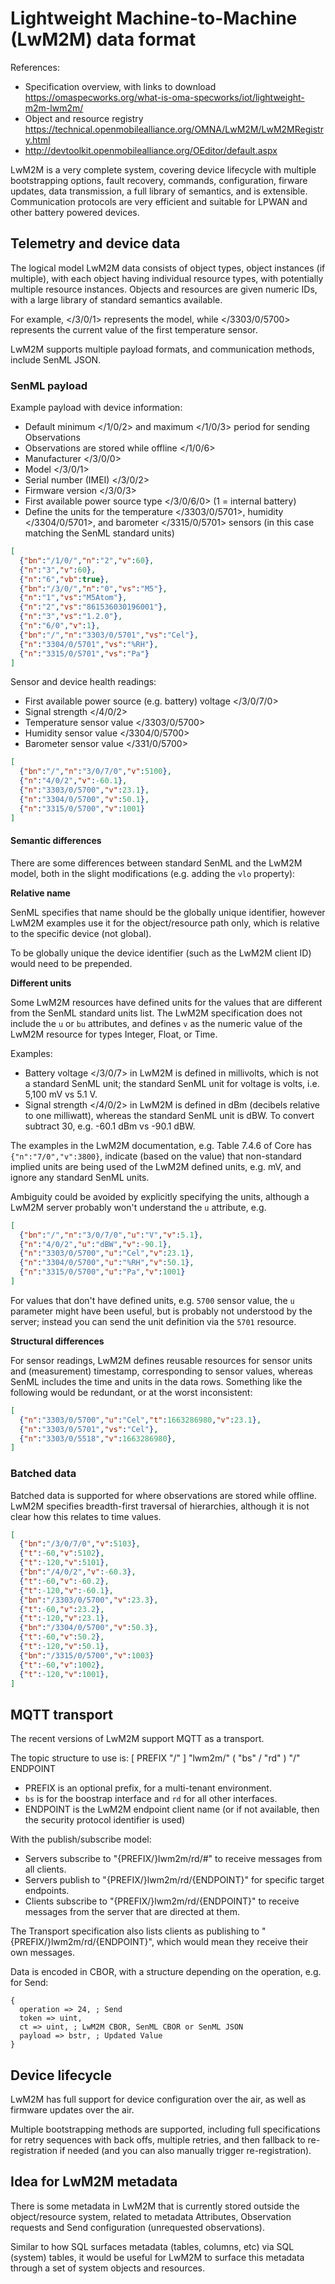 Lightweight Machine-to-Machine (LwM2M) data format
==================================================

References:
* Specification overview, with links to download <https://omaspecworks.org/what-is-oma-specworks/iot/lightweight-m2m-lwm2m/>
* Object and resource registry <https://technical.openmobilealliance.org/OMNA/LwM2M/LwM2MRegistry.html>
* <http://devtoolkit.openmobilealliance.org/OEditor/default.aspx>

LwM2M is a very complete system, covering device lifecycle with multiple bootstrapping options, fault recovery, commands, configuration, firware updates, data transmission, a full library of semantics, and is extensible. Communication protocols are very efficient and suitable for LPWAN and other battery powered devices.

Telemetry and device data
-------------------------

The logical model LwM2M data consists of object types, object instances (if multiple), with each object having individual resource types, with potentially multiple resource instances. Objects and resources are given numeric IDs, with a large library of standard semantics available.

For example, </3/0/1> represents the model, while </3303/0/5700> represents the current value of the first temperature sensor.

LwM2M supports multiple payload formats, and communication methods, include SenML JSON.

### SenML payload

Example payload with device information:
* Default minimum </1/0/2> and maximum </1/0/3> period for sending Observations
* Observations are stored while offline </1/0/6>
* Manufacturer </3/0/0>
* Model </3/0/1>
* Serial number (IMEI) </3/0/2>
* Firmware version </3/0/3>
* First available power source type </3/0/6/0> (1 = internal battery)
* Define the units for the temperature </3303/0/5701>, humidity </3304/0/5701>, and barometer </3315/0/5701> sensors (in this case matching the SenML standard units)

```json
[
  {"bn":"/1/0/","n":"2","v":60},
  {"n":"3","v":60},
  {"n":"6","vb":true},
  {"bn":"/3/0/","n":"0","vs":"M5"},
  {"n":"1","vs":"M5Atom"},
  {"n":"2","vs":"861536030196001"},
  {"n":"3","vs":"1.2.0"},
  {"n":"6/0","v":1},
  {"bn":"/","n":"3303/0/5701","vs":"Cel"},
  {"n":"3304/0/5701","vs":"%RH"},
  {"n":"3315/0/5701","vs":"Pa"}
]
```

Sensor and device health readings:
* First available power source (e.g. battery) voltage </3/0/7/0>
* Signal strength </4/0/2>
* Temperature sensor value </3303/0/5700>
* Humidity sensor value </3304/0/5700>
* Barometer sensor value </331/0/5700>

```json
[
  {"bn":"/","n":"3/0/7/0","v":5100},
  {"n":"4/0/2","v":-60.1},
  {"n":"3303/0/5700","v":23.1},
  {"n":"3304/0/5700","v":50.1},
  {"n":"3315/0/5700","v":1001}
]
```

#### Semantic differences

There are some differences between standard SenML and the LwM2M model, both in the slight modifications (e.g. adding the `vlo` property):

**Relative name**

SenML specifies that name should be the globally unique identifier, however LwM2M examples use it for the object/resource path only, which is relative to the specific device (not global).

To be globally unique the device identifier (such as the LwM2M client ID) would need to be prepended.

**Different units**

Some LwM2M resources have defined units for the values that are different from the SenML standard units list. The LwM2M specification does not include the `u` or `bu` attributes, and defines `v` as the numeric value of the LwM2M resource for types Integer, Float, or Time.

Examples:
* Battery voltage </3/0/7> in LwM2M is defined in millivolts, which is not a standard SenML unit; the standard SenML unit for voltage is volts, i.e. 5,100 mV vs 5.1 V.
* Signal strength </4/0/2> in LwM2M is defined in dBm (decibels relative to one milliwatt), whereas the standard SenML unit is dBW. To convert subtract 30, e.g. -60.1 dBm vs -90.1 dBW.

The examples in the LwM2M documentation, e.g. Table 7.4.6 of Core has `{"n":"7/0","v":3800}`, indicate (based on the value) that non-standard implied units are being used of the LwM2M defined units, e.g. mV, and ignore any standard SenML units.

Ambiguity could be avoided by explicitly specifying the units, although a LwM2M server probably won't understand the `u` attribute, e.g.

```json
[
  {"bn":"/","n":"3/0/7/0","u":"V","v":5.1},
  {"n":"4/0/2","u":"dBW","v":-90.1},
  {"n":"3303/0/5700","u":"Cel","v":23.1},
  {"n":"3304/0/5700","u":"%RH","v":50.1},
  {"n":"3315/0/5700","u":"Pa","v":1001}
]
```

For values that don't have defined units, e.g. `5700` sensor value, the `u` parameter might have been useful, but is probably not understood by the server; instead you can send the unit definition via the `5701` resource.

**Structural differences**

For sensor readings, LwM2M defines reusable resources for sensor units and (measurement) timestamp, corresponding to sensor values, whereas SenML includes the time and units in the data rows. Something like the following would be redundant, or at the worst inconsistent:

```json
[
  {"n":"3303/0/5700","u":"Cel","t":1663286980,"v":23.1},
  {"n":"3303/0/5701","vs":"Cel"},
  {"n":"3303/0/5518","v":1663286980},
]
```

### Batched data

Batched data is supported for where observations are stored while offline. LwM2M specifies breadth-first traversal of hierarchies, although it is not clear how this relates to time values.

```json
[
  {"bn":"/3/0/7/0","v":5103},
  {"t":-60,"v":5102},
  {"t":-120,"v":5101},
  {"bn":"/4/0/2","v":-60.3},
  {"t":-60,"v":-60.2},
  {"t":-120,"v":-60.1},
  {"bn":"/3303/0/5700","v":23.3},
  {"t":-60,"v":23.2},
  {"t":-120,"v":23.1},
  {"bn":"/3304/0/5700","v":50.3},
  {"t":-60,"v":50.2},
  {"t":-120,"v":50.1},
  {"bn":"/3315/0/5700","v":1003}
  {"t":-60,"v":1002},
  {"t":-120,"v":1001},
]
```

MQTT transport
--------------

The recent versions of LwM2M support MQTT as a transport.

The topic structure to use is: [ PREFIX "/" ] "lwm2m/" ( "bs" / "rd" ) "/" ENDPOINT

* PREFIX is an optional prefix, for a multi-tenant environment.
* `bs` is for the boostrap interface and `rd` for all other interfaces.
* ENDPOINT is the LwM2M endpoint client name (or if not available, then the security protocol identifier is used)

With the publish/subscribe model:
* Servers subscribe to "{PREFIX/}lwm2m/rd/#" to receive messages from all clients.
* Servers publish to "{PREFIX/}lwm2m/rd/{ENDPOINT}" for specific target endpoints.
* Clients subscribe to "{PREFIX/}lwm2m/rd/{ENDPOINT}" to receive messages from the server that are directed at them.

The Transport specification also lists clients as publishing to "{PREFIX/}lwm2m/rd/{ENDPOINT}", which would mean they receive their own messages.

Data is encoded in CBOR, with a structure depending on the operation, e.g. for Send:

```
{
  operation => 24, ; Send
  token => uint,
  ct => uint, ; LwM2M CBOR, SenML CBOR or SenML JSON
  payload => bstr, ; Updated Value
}
```



Device lifecycle
----------------

LwM2M has full support for device configuration over the air, as well as firmware updates over the air.

Multiple bootstrapping methods are supported, including full specifications for retry sequences with back offs, multiple retries, and then fallback to re-registration if needed (and you can also manually trigger re-registration).



Idea for LwM2M metadata
------------------------

There is some metadata in LwM2M that is currently stored outside the object/resource system, related to metadata Attributes, Observation requests and Send configuration (unrequested observations).

Similar to how SQL surfaces metadata (tables, columns, etc) via SQL (system) tables, it would be useful for LwM2M to surface this metadata through a set of system objects and resources.


